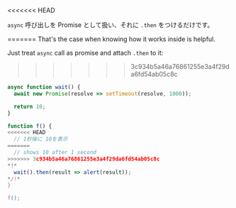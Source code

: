 
<<<<<<< HEAD

`async` 呼び出しを Promise として扱い、それに `.then` をつけるだけです。

=======
That's the case when knowing how it works inside is helpful.

Just treat `async` call as promise and attach `.then` to it:
>>>>>>> 3c934b5a46a76861255e3a4f29da6fd54ab05c8c
```js run
async function wait() {
  await new Promise(resolve => setTimeout(resolve, 1000));

  return 10;
}

function f() {
<<<<<<< HEAD
  // 1秒後に 10を表示
=======
  // shows 10 after 1 second
>>>>>>> 3c934b5a46a76861255e3a4f29da6fd54ab05c8c
*!*
  wait().then(result => alert(result));
*/!*
}

f();
```
